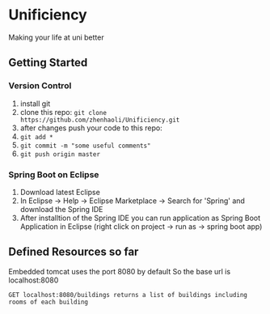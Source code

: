 # Unificiency
Making your life at uni better

## Getting Started

### Version Control

1. install git
2. clone this repo: `git clone https://github.com/zhenhaoli/Unificiency.git`
3. after changes push your code to this repo:
  1. `git add *`
  2. `git commit -m "some useful comments"`
  3. `git push origin master`
  
### Spring Boot on Eclipse

1. Download latest Eclipse
2. In Eclipse -> Help -> Eclipse Marketplace -> Search for 'Spring' and download the Spring IDE
3. After installtion of the Spring IDE you can run application as Spring Boot Application in Eclipse (right click on project -> run as -> spring boot app)

## Defined Resources so far

Embedded tomcat uses the port 8080 by default
So the base url is localhost:8080

`GET localhost:8080/buildings returns a list of buildings including rooms of each building`
